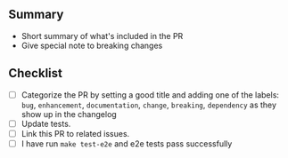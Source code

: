 ## Summary

* Short summary of what's included in the PR
* Give special note to breaking changes

## Checklist

- [ ] Categorize the PR by setting a good title and adding one of the labels:
      `bug`, `enhancement`, `documentation`, `change`, `breaking`, `dependency`
      as they show up in the changelog
- [ ] Update tests.
- [ ] Link this PR to related issues.
- [ ] I have run `make test-e2e` and e2e tests pass successfully

<!--
Remove items that do not apply. For completed items, change [ ] to [x].

NOTE: these things are not required to open a PR and can be done afterwards,
while the PR is open.
-->
